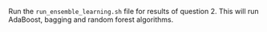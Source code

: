 Run the `run_ensemble_learning.sh` file for results of question 2. This will run AdaBoost, bagging and random forest algorithms.